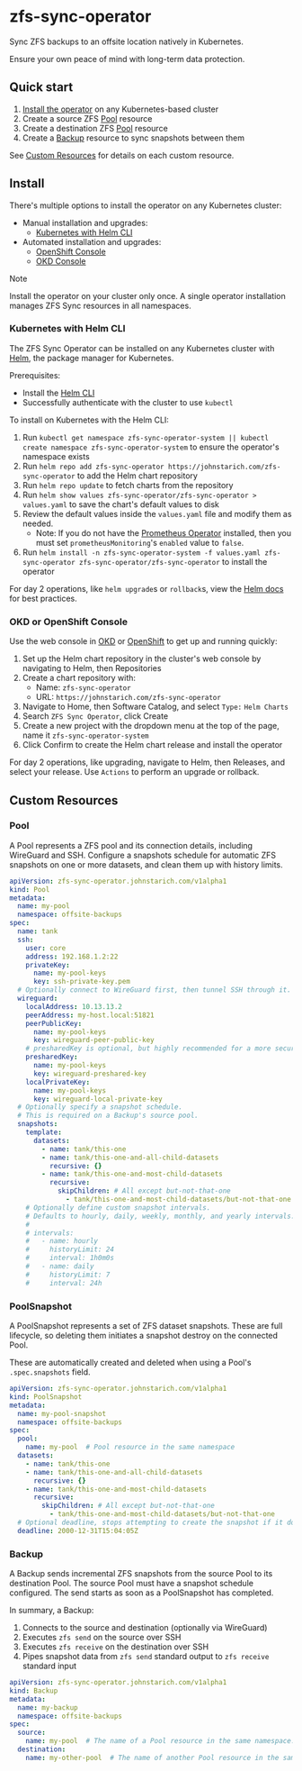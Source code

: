 # zfs-sync-operator
Sync ZFS backups to an offsite location natively in Kubernetes.

Ensure your own peace of mind with long-term data protection.

## Quick start

1. [Install the operator](#install) on any Kubernetes-based cluster
1. Create a source ZFS [Pool](#pool) resource
2. Create a destination ZFS [Pool](#pool) resource
3. Create a [Backup](#backup) resource to sync snapshots between them

See [Custom Resources](#custom-resources) for details on each custom resource.

## Install

There's multiple options to install the operator on any Kubernetes cluster:

* Manual installation and upgrades:
    - [Kubernetes with Helm CLI](#kubernetes-with-helm-cli)
* Automated installation and upgrades:
    - [OpenShift Console](#okd-or-openshift-console)
    - [OKD Console](#okd-or-openshift-console)

> [!NOTE]
> Install the operator on your cluster only once.
> A single operator installation manages ZFS Sync resources in all namespaces.

### Kubernetes with Helm CLI

The ZFS Sync Operator can be installed on any Kubernetes cluster with [Helm](https://helm.sh/), the package manager for Kubernetes.

Prerequisites:

* Install the [Helm CLI](https://helm.sh/docs/intro/install/)
* Successfully authenticate with the cluster to use `kubectl`

To install on Kubernetes with the Helm CLI:

1. Run `kubectl get namespace zfs-sync-operator-system || kubectl create namespace zfs-sync-operator-system` to ensure the operator's namespace exists
2. Run `helm repo add zfs-sync-operator https://johnstarich.com/zfs-sync-operator` to add the Helm chart repository
3. Run `helm repo update` to fetch charts from the repository
4. Run `helm show values zfs-sync-operator/zfs-sync-operator > values.yaml` to save the chart's default values to disk
5. Review the default values inside the `values.yaml` file and modify them as needed.
    * Note: If you do not have the [Prometheus Operator](https://prometheus-operator.dev/) installed, then you must set `prometheusMonitoring`'s `enabled` value to `false`.
6. Run `helm install -n zfs-sync-operator-system -f values.yaml zfs-sync-operator zfs-sync-operator/zfs-sync-operator` to install the operator

For day 2 operations, like `helm upgrade`s or `rollback`s, view the [Helm docs](https://helm.sh/docs/intro/using_helm/) for best practices.

### OKD or OpenShift Console

Use the web console in [OKD](https://okd.io/) or [OpenShift](https://openshift.com/) to get up and running quickly:

1. Set up the Helm chart repository in the cluster's web console by navigating to Helm, then Repositories
2. Create a chart repository with:
    * Name: `zfs-sync-operator`
    * URL: `https://johnstarich.com/zfs-sync-operator`
3. Navigate to Home, then Software Catalog, and select `Type:` `Helm Charts`
4. Search `ZFS Sync Operator`, click Create
5. Create a new project with the dropdown menu at the top of the page, name it `zfs-sync-operator-system`
6. Click Confirm to create the Helm chart release and install the operator

For day 2 operations, like upgrading, navigate to Helm, then Releases, and select your release. Use `Actions` to perform an upgrade or rollback.

## Custom Resources

### Pool

A Pool represents a ZFS pool and its connection details, including WireGuard and SSH.
Configure a snapshots schedule for automatic ZFS snapshots on one or more datasets, and clean them up with history limits.

```yaml
apiVersion: zfs-sync-operator.johnstarich.com/v1alpha1
kind: Pool
metadata:
  name: my-pool
  namespace: offsite-backups
spec:
  name: tank
  ssh:
    user: core
    address: 192.168.1.2:22
    privateKey:
      name: my-pool-keys
      key: ssh-private-key.pem
  # Optionally connect to WireGuard first, then tunnel SSH through it.
  wireguard:
    localAddress: 10.13.13.2
    peerAddress: my-host.local:51821
    peerPublicKey:
      name: my-pool-keys
      key: wireguard-peer-public-key
    # presharedKey is optional, but highly recommended for a more secure connection setup
    presharedKey:
      name: my-pool-keys
      key: wireguard-preshared-key
    localPrivateKey:
      name: my-pool-keys
      key: wireguard-local-private-key
  # Optionally specify a snapshot schedule.
  # This is required on a Backup's source pool.
  snapshots:
    template:
      datasets:
        - name: tank/this-one
        - name: tank/this-one-and-all-child-datasets
          recursive: {}
        - name: tank/this-one-and-most-child-datasets
          recursive:
            skipChildren: # All except but-not-that-one
              - tank/this-one-and-most-child-datasets/but-not-that-one
    # Optionally define custom snapshot intervals.
    # Defaults to hourly, daily, weekly, monthly, and yearly intervals.
    #
    # intervals:
    #   - name: hourly
    #     historyLimit: 24
    #     interval: 1h0m0s
    #   - name: daily
    #     historyLimit: 7
    #     interval: 24h
```

### PoolSnapshot

A PoolSnapshot represents a set of ZFS dataset snapshots. These are full lifecycle, so deleting them initiates a snapshot destroy on the connected Pool.

These are automatically created and deleted when using a Pool's `.spec.snapshots` field.

```yaml
apiVersion: zfs-sync-operator.johnstarich.com/v1alpha1
kind: PoolSnapshot
metadata:
  name: my-pool-snapshot
  namespace: offsite-backups
spec:
  pool:
    name: my-pool  # Pool resource in the same namespace
  datasets:
    - name: tank/this-one
    - name: tank/this-one-and-all-child-datasets
      recursive: {}
    - name: tank/this-one-and-most-child-datasets
      recursive:
        skipChildren: # All except but-not-that-one
          - tank/this-one-and-most-child-datasets/but-not-that-one
  # Optional deadline, stops attempting to create the snapshot if it does not complete by this timestamp.
  deadline: 2000-12-31T15:04:05Z
```

### Backup

A Backup sends incremental ZFS snapshots from the source Pool to its destination Pool. The source Pool must have a snapshot schedule configured.
The send starts as soon as a PoolSnapshot has completed.

In summary, a Backup:

1. Connects to the source and destination (optionally via WireGuard)
2. Executes `zfs send` on the source over SSH
3. Executes `zfs receive` on the destination over SSH
4. Pipes snapshot data from `zfs send` standard output to `zfs receive` standard input

```yaml
apiVersion: zfs-sync-operator.johnstarich.com/v1alpha1
kind: Backup
metadata:
  name: my-backup
  namespace: offsite-backups
spec:
  source:
    name: my-pool  # The name of a Pool resource in the same namespace. This is where data is fetched.
  destination:
    name: my-other-pool  # The name of another Pool resource in the same namespace. This is where data is sent.
```
